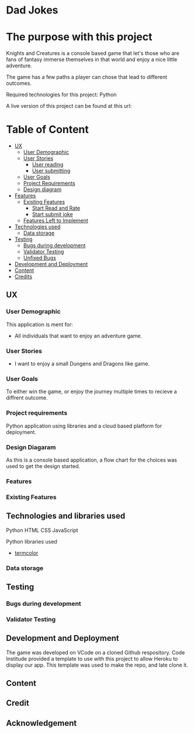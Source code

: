 # Dad Jokes

# The purpose with this project

Knights and Creatures is a console based game that let's those who are fans of fantasy immerse themselves in that world and enjoy a nice little adventure. 

The game has a few paths a player can chose that lead to different outcomes. 

Required technologies for this project: Python

A live version of this project can be found at this url:

# Table of Content

+ [UX](#ux "UX")
  + [User Demographic](#user-demographic "User Demographic")
  + [User Stories](#user-stories "User Stories")
    + [User reading](#user-reading "User reading")
    + [User submitting](#user-submitting "User submitting")
  + [User Goals](#user-goals "User goals")
  + [Project Requirements](#project-requirements "Project Requirements")
  + [Design diagram](#design-diagram "Design diagram")
+ [Features](#features "Features")
  + [Existing Features](#existing-features "Existing Features")
    + [Start Read and Rate](#start-read-and-rate "Start read and rate")
    + [Start submit joke](#start-submit-joke "Start submit joke")
  + [Features Left to Implement](#features-left-to-implement "Features Left to Implement")
+ [Technologies used](#technologies-used "Technologies used")
  + [Data storage](#data-storage "Data Storage")
+ [Testing](#testing "Testing")
  + [Bugs during development](#bugs-during-development "Bugs during development")
  + [Validator Testing](#validator-testing "Validator Testing")
  + [Unfixed Bugs](#unfixed-bugs "Unfixed Bugs")
+ [Development and Deployment](#development-and-deployment "Development and Deployment")
+ [Content](#content "Content")
+ [Credits](#credits "Credits")

## UX

### User Demographic

This application is ment for:

 - All individuals that want to enjoy an adventure game.

 ### User Stories

 - I want to enjoy a small Dungens and Dragons like game.

 ### User Goals

 To either win the game, or enjoy the journey multiple times to recieve a diffrent outcome. 

 ### Project requirements

 Python application using libraries and a cloud based platform for deployment.

 ### Design Diagaram

 As this is a console based application, a flow chart for the choices was used to get the design started. 

 ### Features

 ### Existing Features

 ## Technologies and libraries used

 Python
 HTML
 CSS
 JavaScript 

Python libraries used

- [termcolor](https://pypi.org/project/termcolor/)

### Data storage


## Testing

### Bugs during development

### Validator Testing 

## Development and Deployment
The game was developed on VCode on a cloned Github respository.
Code Institude provided a template to use with this project to allow Heroku to display our app.
This template was used to make the repo, and late clone it. 

## Content

## Credit 

## Acknowledgement